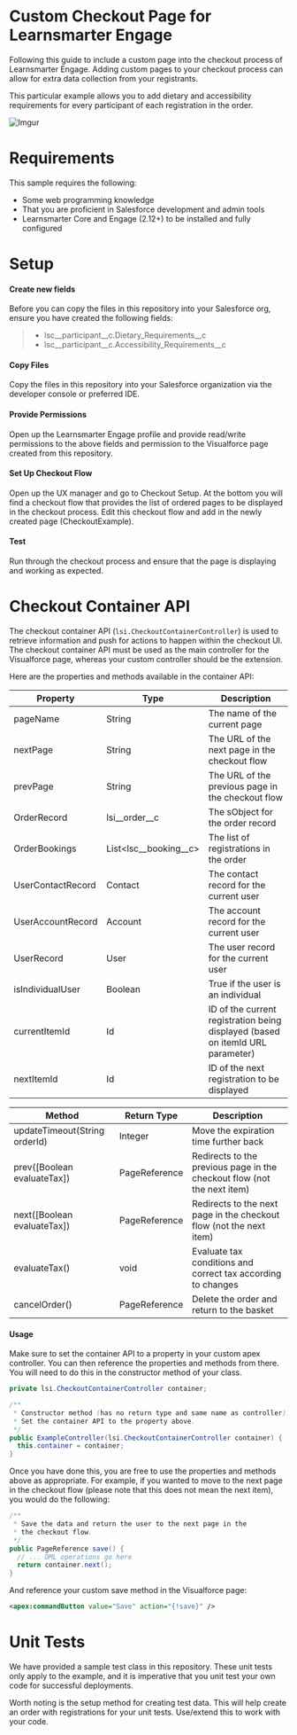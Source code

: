 # Custom Checkout Page for Learnsmarter Engage
Following this guide to include a custom page into the checkout process of Learnsmarter Engage. Adding custom pages to your checkout process can allow for extra data collection from your registrants.

This particular example allows you to add dietary and accessibility requirements for every participant of each registration in the order.

![Imgur](https://i.imgur.com/Ku16CKZ.png)

# Requirements
This sample requires the following:

* Some web programming knowledge
* That you are proficient in Salesforce development and admin tools 
* Learnsmarter Core and Engage (2.12+) to be installed and fully configured

# Setup
#### Create new fields
Before you can copy the files in this repository into your Salesforce org, ensure you have created the following fields:

> * lsc__participant__c.Dietary_Requirements__c
> * lsc__participant__c.Accessibility_Requirements__c

#### Copy Files
Copy the files in this repository into your Salesforce organization via the developer console or preferred IDE.

#### Provide Permissions
Open up the Learnsmarter Engage profile and provide read/write permissions to the above fields and permission to the Visualforce page created from this repository.

#### Set Up Checkout Flow
Open up the UX manager and go to Checkout Setup. At the bottom you will find a checkout flow that provides the list of ordered pages to be displayed in the checkout process. Edit this checkout flow and add in the newly created page (CheckoutExample).

#### Test
Run through the checkout process and ensure that the page is displaying and working as expected.


# Checkout Container API
The checkout container API (`lsi.CheckoutContainerController`) is used to retrieve information and push for actions to happen within the checkout UI. The checkout container API must be used as the main controller for the Visualforce page, whereas your custom controller should be the extension.

Here are the properties and methods available in the container API:

Property | Type | Description
---------|------|------------
pageName | String | The name of the current page
nextPage | String | The URL of the next page in the checkout flow
prevPage | String | The URL of the previous page in the checkout flow
OrderRecord | lsi__order__c | The sObject for the order record
OrderBookings | List<lsc__booking__c> | The list of registrations in the order
UserContactRecord | Contact | The contact record for the current user
UserAccountRecord | Account | The account record for the current user
UserRecord | User | The user record for the current user
isIndividualUser | Boolean | True if the user is an individual
currentItemId | Id | ID of the current registration being displayed (based on itemId URL parameter)
nextItemId | Id | ID of the next registration to be displayed

Method | Return Type | Description
-------|-------------|------------
updateTimeout(String orderId) | Integer |  Move the expiration time further back
prev([Boolean evaluateTax]) | PageReference | Redirects to the previous page in the checkout flow (not the next item)
next([Boolean evaluateTax]) | PageReference | Redirects to the next page in the checkout flow (not the next item)
evaluateTax() | void | Evaluate tax conditions and correct tax according to changes
cancelOrder() | PageReference | Delete the order and return to the basket


#### Usage
Make sure to set the container API to a property in your custom apex controller. You can then reference the properties and methods from there. You will need to do this in the constructor method of your class.

```java
private lsi.CheckoutContainerController container;

/**
 * Constructor method (has no return type and same name as controller).
 * Set the container API to the property above.
 */
public ExampleController(lsi.CheckoutContainerController container) {
  this.container = container;
}
```

Once you have done this, you are free to use the properties and methods above as appropriate. For example, if you wanted to move to the next page in the checkout flow (please note that this does not mean the next item), you would do the following:

```java
/**
 * Save the data and return the user to the next page in the
 * the checkout flow.
 */
public PageReference save() {
  // ... DML operations go here
  return container.next();
}
```

And reference your custom save method in the Visualforce page:

```xml
<apex:commandButton value="Save" action="{!save}" />
```

# Unit Tests
We have provided a sample test class in this repository. These unit tests only apply to the example, and it is imperative that you unit test your own code for successful deployments.

Worth noting is the setup method for creating test data. This will help create an order with registrations for your unit tests. Use/extend this to work with your code.
